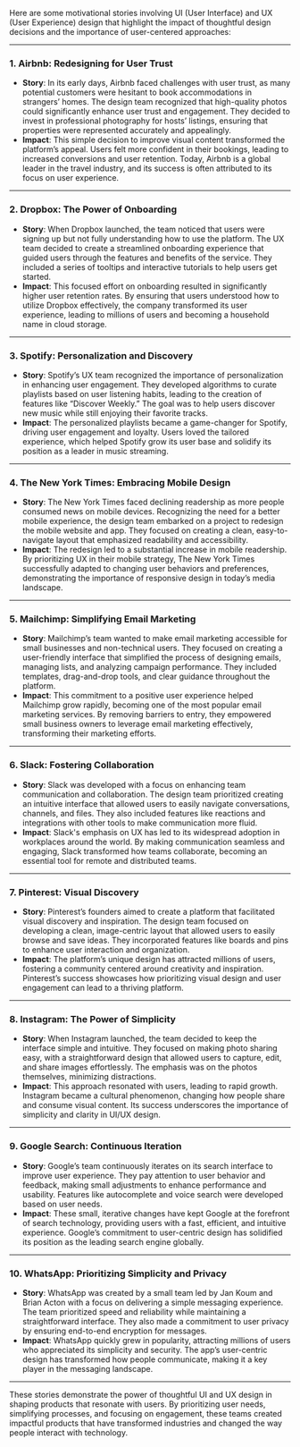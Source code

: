 Here are some motivational stories involving UI (User Interface) and UX (User Experience) design that highlight the impact of thoughtful design decisions and the importance of user-centered approaches:

---

### 1. **Airbnb: Redesigning for User Trust**
   - **Story**: In its early days, Airbnb faced challenges with user trust, as many potential customers were hesitant to book accommodations in strangers’ homes. The design team recognized that high-quality photos could significantly enhance user trust and engagement. They decided to invest in professional photography for hosts’ listings, ensuring that properties were represented accurately and appealingly.
   - **Impact**: This simple decision to improve visual content transformed the platform’s appeal. Users felt more confident in their bookings, leading to increased conversions and user retention. Today, Airbnb is a global leader in the travel industry, and its success is often attributed to its focus on user experience.

---

### 2. **Dropbox: The Power of Onboarding**
   - **Story**: When Dropbox launched, the team noticed that users were signing up but not fully understanding how to use the platform. The UX team decided to create a streamlined onboarding experience that guided users through the features and benefits of the service. They included a series of tooltips and interactive tutorials to help users get started.
   - **Impact**: This focused effort on onboarding resulted in significantly higher user retention rates. By ensuring that users understood how to utilize Dropbox effectively, the company transformed its user experience, leading to millions of users and becoming a household name in cloud storage.

---

### 3. **Spotify: Personalization and Discovery**
   - **Story**: Spotify’s UX team recognized the importance of personalization in enhancing user engagement. They developed algorithms to curate playlists based on user listening habits, leading to the creation of features like “Discover Weekly.” The goal was to help users discover new music while still enjoying their favorite tracks.
   - **Impact**: The personalized playlists became a game-changer for Spotify, driving user engagement and loyalty. Users loved the tailored experience, which helped Spotify grow its user base and solidify its position as a leader in music streaming.

---

### 4. **The New York Times: Embracing Mobile Design**
   - **Story**: The New York Times faced declining readership as more people consumed news on mobile devices. Recognizing the need for a better mobile experience, the design team embarked on a project to redesign the mobile website and app. They focused on creating a clean, easy-to-navigate layout that emphasized readability and accessibility.
   - **Impact**: The redesign led to a substantial increase in mobile readership. By prioritizing UX in their mobile strategy, The New York Times successfully adapted to changing user behaviors and preferences, demonstrating the importance of responsive design in today’s media landscape.

---

### 5. **Mailchimp: Simplifying Email Marketing**
   - **Story**: Mailchimp’s team wanted to make email marketing accessible for small businesses and non-technical users. They focused on creating a user-friendly interface that simplified the process of designing emails, managing lists, and analyzing campaign performance. They included templates, drag-and-drop tools, and clear guidance throughout the platform.
   - **Impact**: This commitment to a positive user experience helped Mailchimp grow rapidly, becoming one of the most popular email marketing services. By removing barriers to entry, they empowered small business owners to leverage email marketing effectively, transforming their marketing efforts.

---

### 6. **Slack: Fostering Collaboration**
   - **Story**: Slack was developed with a focus on enhancing team communication and collaboration. The design team prioritized creating an intuitive interface that allowed users to easily navigate conversations, channels, and files. They also included features like reactions and integrations with other tools to make communication more fluid.
   - **Impact**: Slack's emphasis on UX has led to its widespread adoption in workplaces around the world. By making communication seamless and engaging, Slack transformed how teams collaborate, becoming an essential tool for remote and distributed teams.

---

### 7. **Pinterest: Visual Discovery**
   - **Story**: Pinterest’s founders aimed to create a platform that facilitated visual discovery and inspiration. The design team focused on developing a clean, image-centric layout that allowed users to easily browse and save ideas. They incorporated features like boards and pins to enhance user interaction and organization.
   - **Impact**: The platform’s unique design has attracted millions of users, fostering a community centered around creativity and inspiration. Pinterest’s success showcases how prioritizing visual design and user engagement can lead to a thriving platform.

---

### 8. **Instagram: The Power of Simplicity**
   - **Story**: When Instagram launched, the team decided to keep the interface simple and intuitive. They focused on making photo sharing easy, with a straightforward design that allowed users to capture, edit, and share images effortlessly. The emphasis was on the photos themselves, minimizing distractions.
   - **Impact**: This approach resonated with users, leading to rapid growth. Instagram became a cultural phenomenon, changing how people share and consume visual content. Its success underscores the importance of simplicity and clarity in UI/UX design.

---

### 9. **Google Search: Continuous Iteration**
   - **Story**: Google’s team continuously iterates on its search interface to improve user experience. They pay attention to user behavior and feedback, making small adjustments to enhance performance and usability. Features like autocomplete and voice search were developed based on user needs.
   - **Impact**: These small, iterative changes have kept Google at the forefront of search technology, providing users with a fast, efficient, and intuitive experience. Google’s commitment to user-centric design has solidified its position as the leading search engine globally.

---

### 10. **WhatsApp: Prioritizing Simplicity and Privacy**
   - **Story**: WhatsApp was created by a small team led by Jan Koum and Brian Acton with a focus on delivering a simple messaging experience. The team prioritized speed and reliability while maintaining a straightforward interface. They also made a commitment to user privacy by ensuring end-to-end encryption for messages.
   - **Impact**: WhatsApp quickly grew in popularity, attracting millions of users who appreciated its simplicity and security. The app’s user-centric design has transformed how people communicate, making it a key player in the messaging landscape.

---

These stories demonstrate the power of thoughtful UI and UX design in shaping products that resonate with users. By prioritizing user needs, simplifying processes, and focusing on engagement, these teams created impactful products that have transformed industries and changed the way people interact with technology.